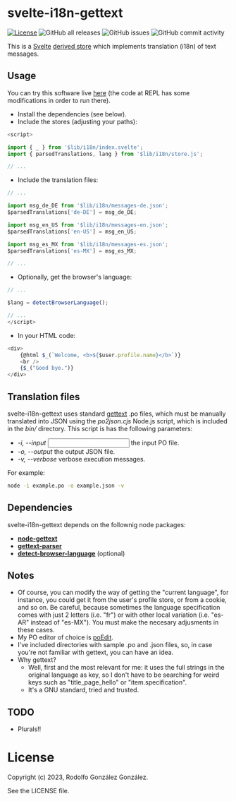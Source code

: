 # svelte-i18n-gettext

[![License](https://img.shields.io/badge/License-BSD_3--Clause-blue.svg)](https://opensource.org/licenses/BSD-3-Clause)
![GitHub all releases](https://img.shields.io/github/downloads/rgglez/svelte-i18n-gettext/total) 
![GitHub issues](https://img.shields.io/github/issues/rgglez/svelte-i18n-gettext) 
![GitHub commit activity](https://img.shields.io/github/commit-activity/y/rgglez/svelte-i18n-gettext)

This is a [Svelte](https://svelte.dev/) [derived store](https://learn.svelte.dev/tutorial/derived-stores) which implements translation (i18n) of text messages.

## Usage

You can try this software live [here](https://svelte.dev/repl/af093a25e8db40f5b77f9483ccf3919a?version=3.57.0) (the code at REPL has some modifications in order to run there).

* Install the dependencies (see below).
* Include the stores (adjusting your paths):

```javascript
<script>

import { _ } from '$lib/i18n/index.svelte';
import { parsedTranslations, lang } from '$lib/i18n/store.js';

// ...
```

* Include the translation files:

```javascript
// ...

import msg_de_DE from '$lib/i18n/messages-de.json';
$parsedTranslations['de-DE'] = msg_de_DE;

import msg_en_US from '$lib/i18n/messages-en.json';
$parsedTranslations['en-US'] = msg_en_US;

import msg_es_MX from '$lib/i18n/messages-es.json';
$parsedTranslations['es-MX'] = msg_es_MX;	

// ...
```

* Optionally, get the browser's language:

```javascript
// ...

$lang = detectBrowserLanguage();	

// ...
</script>
```

* In your HTML code:

```javascript
<div>
    {@html $_(`Welcome, <b>${$user.profile.name}</b>`)}
    <br />
    {$_("Good bye.")}
</div>
```

## Translation files

svelte-i18n-gettext uses standard [gettext](https://www.gnu.org/software/gettext/) .po files, which must be manually translated into JSON using the *po2json.cjs* Node.js script, which is included in the *bin/* directory. This script is has the following parameters:

* *-i, --input <input>* the input PO file.
* *-o, --output <output>* the output JSON file.
* *-v, --verbose* verbose execution messages.

For example:

```bash
node -i example.po -o example.json -v
```

## Dependencies

svelte-i18n-gettext depends on the follownig node packages:

* **[node-gettext](https://www.npmjs.com/package/node-gettext)**
* **[gettext-parser](https://www.npmjs.com/package/gettext-parser)**
* **[detect-browser-language](https://www.npmjs.com/package/detect-browser-language)** (optional)

## Notes

* Of course, you can modify the way of getting the "current language", for instance, you could get it from the user's profile store, or from a cookie, and so on. Be careful, because sometimes the language specification comes with just 2 letters (i.e. "fr") or with other local variation (i.e. "es-AR" instead of "es-MX"). You must make the necesary adjusments in these cases.
* My PO editor of choice is [poEdit](https://poedit.net/).
* I've included directories with sample .po and .json files, so, in case you're not familiar with gettext, you can have an idea.
* Why gettext? 
  * Well, first and the most relevant for me: it uses the full strings in the original language as key, so I don't have to be searching for weird keys such as "title_page_hello" or "item.specification".
  * It's a GNU standard, tried and trusted.
  
 ## TODO
 
 * Plurals!! 
 
 # License
 
 Copyright (c) 2023, Rodolfo González González.
 
 See the LICENSE file.
